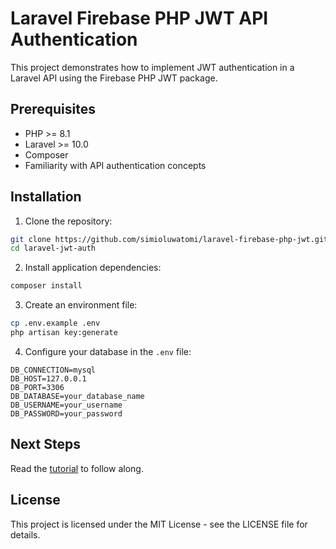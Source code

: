 # Laravel Firebase PHP JWT API Authentication

This project demonstrates how to implement JWT authentication in a Laravel API using the Firebase PHP JWT package.

## Prerequisites

- PHP >= 8.1
- Laravel >= 10.0
- Composer
- Familiarity with API authentication concepts

## Installation

1. Clone the repository:

```bash
git clone https://github.com/simioluwatomi/laravel-firebase-php-jwt.git
cd laravel-jwt-auth
```

2. Install application dependencies:

```bash
composer install
```

3. Create an environment file:

```bash
cp .env.example .env
php artisan key:generate
```

4. Configure your database in the `.env` file:

```
DB_CONNECTION=mysql
DB_HOST=127.0.0.1
DB_PORT=3306
DB_DATABASE=your_database_name
DB_USERNAME=your_username
DB_PASSWORD=your_password
```

## Next Steps

Read the [tutorial](simioluwatomi.com/laravel-api-authentication-using-firebase-php-jwt) to follow along.

## License

This project is licensed under the MIT License - see the LICENSE file for details.
